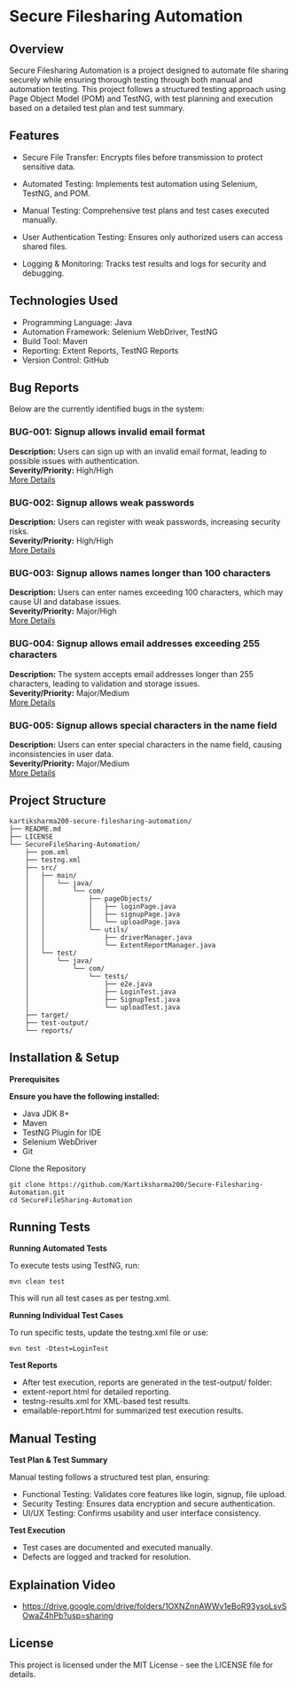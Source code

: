 # Secure Filesharing Automation

## **Overview**

Secure Filesharing Automation is a project designed to automate file sharing securely while ensuring thorough testing through both manual and automation testing. This project follows a structured testing approach using Page Object Model (POM) and TestNG, with test planning and execution based on a detailed test plan and test summary.

## Features

- Secure File Transfer: Encrypts files before transmission to protect sensitive data.

- Automated Testing: Implements test automation using Selenium, TestNG, and POM.

- Manual Testing: Comprehensive test plans and test cases executed manually.

- User Authentication Testing: Ensures only authorized users can access shared files.

- Logging & Monitoring: Tracks test results and logs for security and debugging.


## Technologies Used

- Programming Language: Java
- Automation Framework: Selenium WebDriver, TestNG
- Build Tool: Maven
- Reporting: Extent Reports, TestNG Reports
- Version Control: GitHub

## Bug Reports

Below are the currently identified bugs in the system:

### **BUG-001: Signup allows invalid email format**  
**Description:** Users can sign up with an invalid email format, leading to possible issues with authentication.  
**Severity/Priority:** High/High  
[More Details](#bug-001-signup-allows-invalid-email-format)  

### **BUG-002: Signup allows weak passwords**  
**Description:** Users can register with weak passwords, increasing security risks.  
**Severity/Priority:** High/High  
[More Details](#bug-002-signup-allows-weak-passwords)  

### **BUG-003: Signup allows names longer than 100 characters**  
**Description:** Users can enter names exceeding 100 characters, which may cause UI and database issues.  
**Severity/Priority:** Major/High  
[More Details](#bug-003-signup-allows-names-longer-than-100-characters)  

### **BUG-004: Signup allows email addresses exceeding 255 characters**  
**Description:** The system accepts email addresses longer than 255 characters, leading to validation and storage issues.  
**Severity/Priority:** Major/Medium  
[More Details](#bug-004-signup-allows-email-addresses-exceeding-255-characters)  

### **BUG-005: Signup allows special characters in the name field**  
**Description:** Users can enter special characters in the name field, causing inconsistencies in user data.  
**Severity/Priority:** Major/Medium  
[More Details]([#bug-005-signup-allows-special-characters-in-the-name-field](https://github.com/Kartiksharma200/Secure-Filesharing-Automation/issues/5))  


## Project Structure
~~~
kartiksharma200-secure-filesharing-automation/
├── README.md
├── LICENSE
└── SecureFileSharing-Automation/
    ├── pom.xml
    ├── testng.xml
    ├── src/
    │   ├── main/
    │   │   └── java/
    │   │       └── com/
    │   │           ├── pageObjects/
    │   │           │   ├── loginPage.java
    │   │           │   ├── signupPage.java
    │   │           │   └── uploadPage.java
    │   │           └── utils/
    │   │               ├── driverManager.java
    │   │               └── ExtentReportManager.java
    │   └── test/
    │       └── java/
    │           └── com/
    │               └── tests/
    │                   ├── e2e.java
    │                   ├── LoginTest.java
    │                   ├── SignupTest.java
    │                   └── uploadTest.java
    ├── target/
    ├── test-output/
    └── reports/
~~~
## Installation & Setup

**Prerequisites**

**Ensure you have the following installed:**

- Java JDK 8+
- Maven
- TestNG Plugin for IDE
- Selenium WebDriver
- Git

Clone the Repository
~~~
git clone https://github.com/Kartiksharma200/Secure-Filesharing-Automation.git
cd SecureFileSharing-Automation
~~~
## Running Tests

**Running Automated Tests**

To execute tests using TestNG, run:
~~~
mvn clean test
~~~
This will run all test cases as per testng.xml.

**Running Individual Test Cases**

To run specific tests, update the testng.xml file or use:
~~~
mvn test -Dtest=LoginTest
~~~
**Test Reports**

- After test execution, reports are generated in the test-output/ folder:
- extent-report.html for detailed reporting.
- testng-results.xml for XML-based test results.
- emailable-report.html for summarized test execution results.

## Manual Testing

**Test Plan & Test Summary**

Manual testing follows a structured test plan, ensuring:

- Functional Testing: Validates core features like login, signup, file upload.
- Security Testing: Ensures data encryption and secure authentication.
- UI/UX Testing: Confirms usability and user interface consistency.

**Test Execution**

- Test cases are documented and executed manually.
- Defects are logged and tracked for resolution.


## Explaination Video
  -  https://drive.google.com/drive/folders/1OXNZnnAWWv1eBoR93ysoLsvSOwaZ4hPb?usp=sharing
    
## License

This project is licensed under the MIT License - see the LICENSE file for details.
